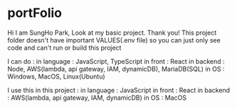 # portFolio
Hi I am SungHo Park, Look at my basic project. Thank you!
This project folder doesn't have important VALUES(.env file) so you can just only see code and can't run or build this project

I can do : 
 in language : JavaScript, TypeScript
 in front : React
 in backend : Node, AWS(lambda, api gateway, IAM, dynamicDB), MariaDB(SQL)
 in OS : Windows, MacOS, Linux(Ubuntu)
 
I use this in this project :
 in language : JavaScript
 in front : React
 in backend : AWS(lambda, api gateway, IAM, dynamicDB)
 in OS : MacOS
